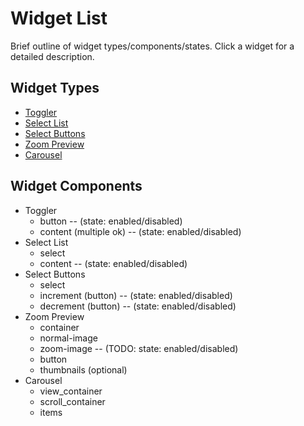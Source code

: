 # Widget List #

Brief outline of widget types/components/states. Click a widget for a detailed description.

## Widget Types ##

-  [Toggler](toggler.md)
-  [Select List](select_list.md)
-  [Select Buttons](select_buttons.md)
-  [Zoom Preview](zoom_preview.md)
-  [Carousel](carousel.md)

## Widget Components ##

- Toggler
  +  button -- (state: enabled/disabled)
  +  content (multiple ok) -- (state: enabled/disabled)
- Select List
  +  select
  +  content -- (state: enabled/disabled)
- Select Buttons
  +  select
  +  increment (button) -- (state: enabled/disabled)
  +  decrement (button) -- (state: enabled/disabled)
- Zoom Preview
  +  container
  +  normal-image
  +  zoom-image -- (TODO: state: enabled/disabled)
  +  button
  +  thumbnails (optional)
- Carousel
  +  view_container
  +  scroll_container
  +  items